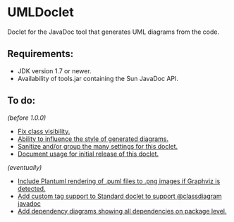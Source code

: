 # UMLDoclet
Doclet for the JavaDoc tool that generates UML diagrams from the code.

## Requirements:

- JDK version 1.7 or newer.
- Availability of tools.jar containing the Sun JavaDoc API.

## To do:

_(before 1.0.0)_

- [Fix class visibility.](https://github.com/talsma-ict/umldoclet/issues/4)
- [Ability to influence the style of generated diagrams.](https://github.com/talsma-ict/umldoclet/issues/6)
- [Sanitize and/or group the many settings for this doclet.](https://github.com/talsma-ict/umldoclet/issues/7)
- [Document usage for initial release of this doclet.](https://github.com/talsma-ict/umldoclet/issues/8)

_(eventually)_

- [Include Plantuml rendering of .puml files to .png images if Graphviz is detected.](https://github.com/talsma-ict/umldoclet/issues/11)
- [Add custom tag support to Standard doclet to support @classdiagram javadoc](https://github.com/talsma-ict/umldoclet/issues/12)
- [Add dependency diagrams showing all dependencies on package level.](https://github.com/talsma-ict/umldoclet/issues/10)
